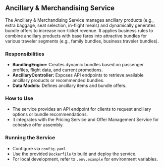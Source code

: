 ## Ancillary & Merchandising Service
The Ancillary & Merchandising Service manages ancillary products (e.g., extra baggage, seat selection, in-flight meals) and dynamically generates bundle offers to increase non-ticket revenue. It applies business rules to combine ancillary products with base fares into attractive bundles for various traveler segments (e.g., family bundles, business traveler bundles).

### Responsibilities
- **BundlingEngine:** Creates dynamic bundles based on passenger profiles, flight data, and current promotions.
- **AncillaryController:** Exposes API endpoints to retrieve available ancillary products or recommended bundles.
- **Data Models:** Defines ancillary items and bundle offers.

### How to Use
- The service provides an API endpoint for clients to request ancillary options or bundle recommendations.
- It integrates with the Pricing Service and Offer Management Service for cohesive offer assembly.

### Running the Service
- Configure via `config.yaml`.
- Use the provided `Dockerfile` to build and deploy the service.
- For local development, refer to `.env.example` for environment variables.
